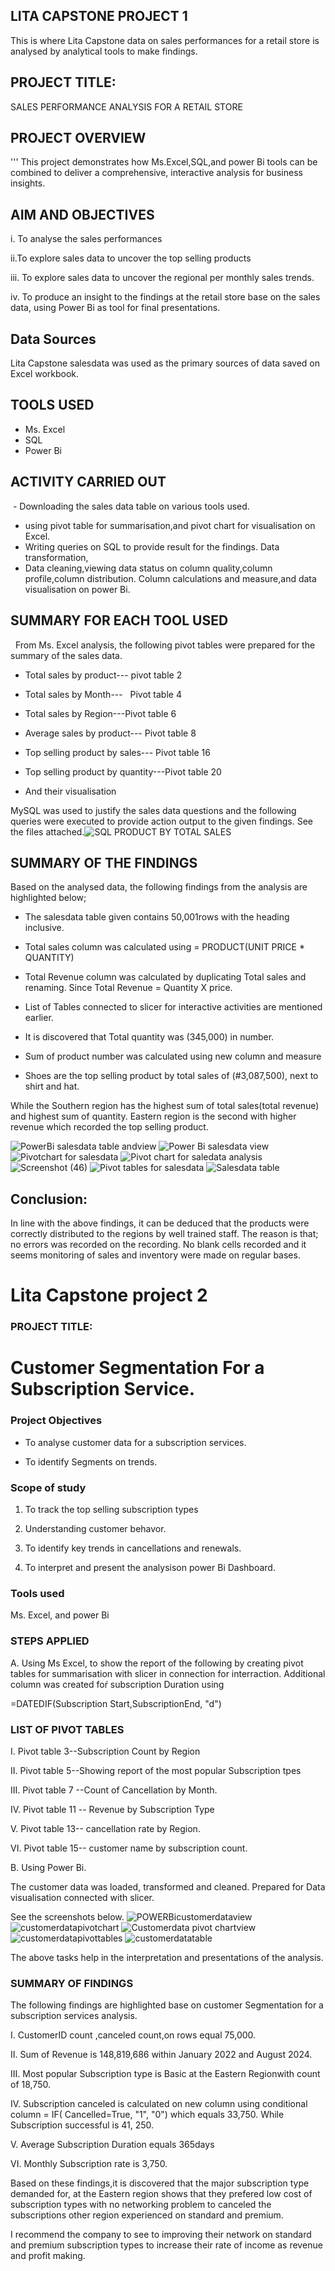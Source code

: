 

## LITA CAPSTONE PROJECT 1

This is  where Lita Capstone data on sales performances for a retail store is analysed by analytical tools to make  findings. 

## PROJECT TITLE: 
SALES PERFORMANCE ANALYSIS FOR A RETAIL STORE

## PROJECT OVERVIEW
'''
This project demonstrates how Ms.Excel,SQL,and power Bi tools can be combined to deliver a comprehensive, interactive analysis for business insights.

## AIM AND OBJECTIVES

 i. To analyse the sales performances 

 ii.To explore sales data to uncover the top selling products

 iii. To explore sales data to uncover the regional per monthly sales trends.

  iv. To produce an insight to the findings at the retail store base on the sales data, using Power Bi  as tool for final presentations.

## Data Sources
   Lita Capstone salesdata was used as the primary sources of data saved on Excel workbook.

  ## TOOLS USED

- Ms. Excel
- SQL
- Power Bi

## ACTIVITY CARRIED OUT

 - Downloading the sales data table on various tools used.

 - using pivot table for summarisation,and pivot chart for visualisation on Excel.
- Writing queries on SQL to provide result for the findings.
Data transformation,
- Data cleaning,viewing data status on column quality,column profile,column distribution. Column calculations and measure,and data visualisation on power Bi.

## SUMMARY FOR EACH TOOL USED

  From Ms. Excel analysis, the following pivot tables were prepared for the summary of the sales data.

- Total sales by product--- pivot table 2 

- Total sales by Month---   Pivot table 4
- Total sales by Region---Pivot table 6

- Average sales by product--- Pivot table 8

- Top selling product by sales--- Pivot table 16

- Top selling product by quantity---Pivot table 20 

- And their visualisation

 MySQL was used to justify the sales data questions and the following queries were executed to provide action output to the given findings.
See the files attached.![SQL PRODUCT BY TOTAL SALES](https://github.com/user-attachments/assets/0c0b8cfb-58a6-41b0-af14-02fd1558cc09)


## SUMMARY OF THE FINDINGS

Based on the analysed data, the following findings from the analysis are highlighted below;

- The salesdata table given contains 50,001rows with  the heading inclusive.

- Total sales column was calculated using                = PRODUCT(UNIT PRICE * QUANTITY)

- Total Revenue column was calculated by duplicating Total sales and renaming. Since Total Revenue = Quantity X price.

 - List of Tables connected to slicer for interactive activities are mentioned earlier.

- It is discovered that Total quantity was (345,000) in number.

- Sum of product number was calculated using new column and measure

- Shoes are the top selling product by total sales of (#3,087,500), next to shirt and hat.

While the Southern region has the highest sum of total sales(total revenue) and highest sum of quantity. Eastern region is the second with higher revenue which recorded the top selling product.

![PowerBi salesdata table andview](https://github.com/user-attachments/assets/5b32da81-d227-4ae2-b3f9-bd1d314742b9)
![Power Bi salesdata view](https://github.com/user-attachments/assets/5233a537-d513-48f7-bdb4-17a74a175c8f)
![Pivotchart for salesdata](https://github.com/user-attachments/assets/2c33e8ad-ec99-48b0-9a6d-bb81a2ba66b4)
![Pivot chart for saledata analysis](https://github.com/user-attachments/assets/d6abc725-ffcf-4851-a297-797aeebf87f6)
![Screenshot (46)](https://github.com/user-attachments/assets/f1eb3e67-6bf6-4704-a5ec-4df240f0b474)
![Pivot tables for salesdata](https://github.com/user-attachments/assets/4f55c4ed-13eb-4daf-a0e6-1ee7ffa29968)
![Salesdata table](https://github.com/user-attachments/assets/aac1699c-ca45-4c0b-b91e-d234bd7ac40f)

 

## Conclusion:

In line with the above findings, it can be deduced that the products were correctly distributed to the regions by well trained staff. The reason is that; no errors was recorded on the recording. No blank cells recorded and it seems monitoring of sales and inventory were made on regular bases.


 #  Lita Capstone project 2

 
### PROJECT TITLE:

# Customer Segmentation For a Subscription Service.

### Project Objectives

- To analyse customer data for a subscription services.

- To identify Segments on trends.

### Scope of study

1. To track the top selling subscription types

2. Understanding customer behavor.

3. To identify key trends in cancellations and renewals.

4. To interpret and present the analysison power Bi Dashboard.

### Tools used

Ms. Excel, and power Bi

### STEPS APPLIED

A. Using Ms Excel, to show the report of the following by creating pivot tables for summarisation with slicer in connection  for interraction. Additional column was created foŕ subscription Duration using 

=DATEDIF(Subscription Start,SubscriptionEnd, "d")

### LIST OF PIVOT TABLES

I. Pivot table 3--Subscription Count by Region

II. Pivot table 5--Showing report of the most popular Subscription tpes

III. Pivot table  7 --Count of Cancellation by Month.

IV. Pivot table 11 -- Revenue by  Subscription Type

V. Pivot table 13-- cancellation rate by Region.

VI. Pivot table 15-- customer name by subscription count.

B. Using Power Bi.

The customer data was loaded, transformed and cleaned. Prepared for Data visualisation connected with slicer.

See the screenshots below.
![POWERBicustomerdataview](https://github.com/user-attachments/assets/89f968f2-9431-442c-9565-9738c0069623)
![customerdatapivotchart](https://github.com/user-attachments/assets/092355f5-45e1-40d7-bae8-22bdc1c8ad66)
![Customerdata pivot chartview](https://github.com/user-attachments/assets/fb7ba550-e19a-4826-bc7b-22b10ca7c6ef)
![customerdatapivottables](https://github.com/user-attachments/assets/81c16f35-1cbd-45e5-ae8d-2fe2e820bb0c)
![customerdatatable](https://github.com/user-attachments/assets/69625ff2-9bfb-4d86-b47d-ca4a3509678a)

 

The above tasks help in the interpretation and presentations of the analysis.

### SUMMARY OF FINDINGS

The following findings are highlighted base on customer Segmentation for a subscription services analysis.

I. CustomerID count ,canceled count,on rows equal 75,000.

II. Sum of Revenue is 148,819,686 within January 2022  and August 2024.

III. Most popular Subscription type is Basic at the Eastern Regionwith count of 18,750.

IV. Subscription canceled is calculated on new column using conditional column = IF( Cancelled=True, "1", "0") which equals 33,750. While Subscription successful is 41, 250.

V. Average Subscription Duration equals 365days

VI. Monthly Subscription rate is 3,750. 

Based on these findings,it is discovered that the major subscription type demanded for, at the Eastern region shows that they prefered low cost of subscription types with no networking problem to canceled the subscriptions other region experienced on standard and premium.

I recommend the company to see to improving  their network on standard and premium  subscription types to increase their rate of income as revenue and profit making.
